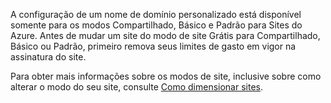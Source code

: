 ﻿A configuração de um nome de domínio personalizado está disponível somente para os modos Compartilhado, Básico e Padrão para Sites do Azure. Antes de mudar um site do modo de site Grátis para Compartilhado, Básico ou Padrão, primeiro remova seus limites de gasto em vigor na assinatura do site. 

Para obter mais informações sobre os modos de site, inclusive sobre como alterar o modo do seu site, consulte [Como dimensionar sites](/pt-br/documentation/articles/web-sites-scale/).
